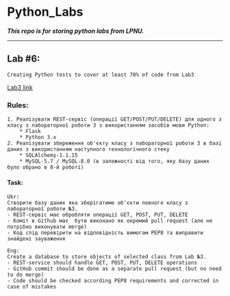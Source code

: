 # Python_Labs #
***This repo is for storing python labs from LPNU.***
- - - -

## Lab #6: ##
    Creating Python tests to cover at least 70% of code from Lab3
[Lab3 link](https://github.com/dchelyuk/Python_Labs/tree/master/Lab3 "Lab3")

### Rules: ###
    1. Реалізувати REST-сервіс (операції GET/POST/PUT/DELETE) для одного з класу з лабораторної роботи 3 з використанням засобів мови Python:
        * Flask
        * Python 3.x
    2. Реалізувати збереження об'єкту класу з лабораторної роботи 3 в базі даних з використанням наступного технологічного стеку 
        * SQLAlchemy-1.1.15
        * MySQL-5.7 / MySQL-8.0 (в залежності від того, яку базу даних було обрано в 8-й роботі)

#### Task: ####
    Ukr:
    Створити базу даних яка зберігатиме об'єкти певного класу з лабораторної роботи №3.
    - REST-сервіс має обробляти операції GET, POST, PUT, DELETE
    - Коміт в Github має  бути виконано як окремий pull request (але не потрібно виконувати merge)
    - Код слід перевірити на відповідність вимогам РЕР8 та виправити знайдені зауваження

    Eng:
    Create a database to store objects of selected class from Lab №3.
    - REST-service should handle GET, POST, PUT, DELETE operations
    - GitHub commit should be done as a separate pull request (but no need to do merge)
    - Code should be checked according PEP8 requirements and corrected in case of mistakes